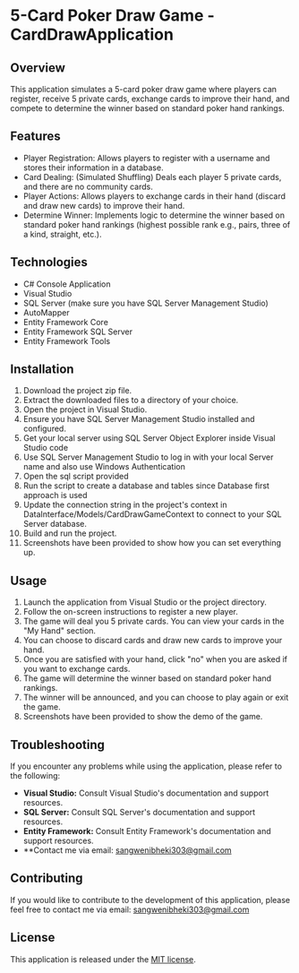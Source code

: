 # 5-Card Poker Draw Game - CardDrawApplication

## Overview

This application simulates a 5-card poker draw game where players can register, receive 5 private cards, exchange cards to improve their hand, and compete to determine the winner based on standard poker hand rankings.

## Features

* Player Registration: Allows players to register with a username and stores their information in a database.
* Card Dealing: (Simulated Shuffling) Deals each player 5 private cards, and there are no community cards.
* Player Actions: Allows players to exchange cards in their hand (discard and draw new cards) to improve their hand.
* Determine Winner: Implements logic to determine the winner based on standard poker hand rankings (highest possible rank e.g., pairs, three of a kind, straight, etc.).

## Technologies

* C# Console Application
* Visual Studio
* SQL Server (make sure you have SQL Server Management Studio)
* AutoMapper
* Entity Framework Core
* Entity Framework SQL Server
* Entity Framework Tools

## Installation

1. Download the project zip file.
2. Extract the downloaded files to a directory of your choice.
3. Open the project in Visual Studio.
4. Ensure you have SQL Server Management Studio installed and configured.
5. Get your local server using SQL Server Object Explorer inside Visual Studio code
6. Use SQL Server Management Studio to log in with your local Server name and also use Windows Authentication
7. Open the sql script provided
8. Run the script to create a database and tables since Database first approach is used
9. Update the connection string in the project's context in DataInterface/Models/CardDrawGameContext to connect to your SQL Server database.
10. Build and run the project.
11. Screenshots have been provided to show how you can set everything up.

## Usage

1. Launch the application from Visual Studio or the project directory.
2. Follow the on-screen instructions to register a new player.
3. The game will deal you 5 private cards. You can view your cards in the "My Hand" section.
4. You can choose to discard cards and draw new cards to improve your hand.
5. Once you are satisfied with your hand, click "no" when you are asked if you want to exchange cards.
6. The game will determine the winner based on standard poker hand rankings.
7. The winner will be announced, and you can choose to play again or exit the game.
8. Screenshots have been provided to show the demo of the game.

## Troubleshooting

If you encounter any problems while using the application, please refer to the following:

* **Visual Studio:** Consult Visual Studio's documentation and support resources.
* **SQL Server:** Consult SQL Server's documentation and support resources.
* **Entity Framework:** Consult Entity Framework's documentation and support resources.
* **Contact me via email: sangwenibheki303@gmail.com

## Contributing

If you would like to contribute to the development of this application, please feel free to contact me via email: sangwenibheki303@gmail.com

## License

This application is released under the [MIT license](https://opensource.org/licenses/MIT).
